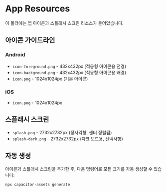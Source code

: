 # App Resources

이 폴더에는 앱 아이콘과 스플래시 스크린 리소스가 들어있습니다.

## 아이콘 가이드라인

### Android
- `icon-foreground.png` - 432x432px (적응형 아이콘용 전경)
- `icon-background.png` - 432x432px (적응형 아이콘용 배경)
- `icon.png` - 1024x1024px (기본 아이콘)

### iOS
- `icon.png` - 1024x1024px

## 스플래시 스크린
- `splash.png` - 2732x2732px (정사각형, 센터 정렬됨)
- `splash-dark.png` - 2732x2732px (다크 모드용, 선택사항)

## 자동 생성
아이콘과 스플래시 스크린을 추가한 후, 다음 명령어로 모든 크기를 자동 생성할 수 있습니다:

```bash
npx capacitor-assets generate
```